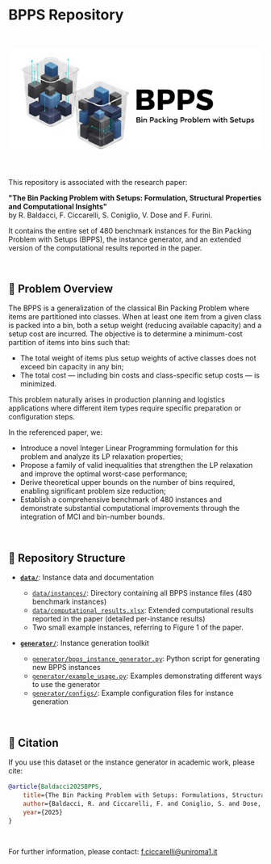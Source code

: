 
# BPPS Repository

<br>

<p align="center">
  <img src="BPPS_logo.png" alt="BPPS logo" width="650"/>
</p>

<br>


This repository is associated with the research paper:

**"The Bin Packing Problem with Setups: Formulation, Structural Properties and Computational Insights"**  
by R. Baldacci, F. Ciccarelli, S. Coniglio, V. Dose and F. Furini.

It contains the entire set of 480 benchmark instances for the Bin Packing Problem with Setups (BPPS), the instance generator, and an extended version of the computational results reported in the paper.

<br>

## 🎯 Problem Overview

The BPPS is a generalization of the classical Bin Packing Problem where items are partitioned into classes. When at least one item from a given class is packed into a bin, both a setup weight (reducing available capacity) and a setup cost are incurred. The objective is to determine a minimum-cost partition of items into bins such that:

- The total weight of items plus setup weights of active classes does not exceed bin capacity in any bin;
- The total cost — including bin costs and class-specific setup costs — is minimized.

This problem naturally arises in production planning and logistics applications where different item types require specific preparation or configuration steps.

In the referenced paper, we:

- Introduce a novel Integer Linear Programming formulation for this problem and analyze its LP relaxation properties;
- Propose a family of valid inequalities that strengthen the LP relaxation and improve the optimal worst-case performance;
- Derive theoretical upper bounds on the number of bins required, enabling significant problem size reduction;
- Establish a comprehensive benchmark of 480 instances and demonstrate substantial computational improvements through the integration of MCI and bin-number bounds.

<br>

## 📁 Repository Structure

- **[`data/`](data/)**: Instance data and documentation
  - [`data/instances/`](data/instances/): Directory containing all BPPS instance files (480 benchmark instances)
  - [`data/computational_results.xlsx`](data/computational_results.xlsx): Extended computational results reported in the paper (detailed per-instance results)
  - Two small example instances, referring to Figure 1 of the paper.
  
- **[`generator/`](generator/)**: Instance generation toolkit
  - [`generator/bpps_instance_generator.py`](generator/bpps_instance_generator.py): Python script for generating new BPPS instances
  - [`generator/example_usage.py`](generator/example_usage.py): Examples demonstrating different ways to use the generator
  - [`generator/configs/`](generator/configs/): Example configuration files for instance generation
    

<br>


## 📖 Citation

If you use this dataset or the instance generator in academic work, please cite:

```bibtex
@article{Baldacci2025BPPS,
    title={The Bin Packing Problem with Setups: Formulations, Structural Properties, and Computational Insights},
    author={Baldacci, R. and Ciccarelli, F. and Coniglio, S. and Dose, V. and Furini, F.},
    year={2025}
}
```

<br>

For further information, please contact: <f.ciccarelli@uniroma1.it>
